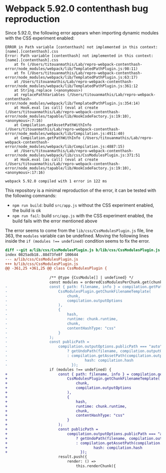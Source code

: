 # Webpack 5.92.0 contenthash bug reproduction

Since 5.92.0, the following error appears when importing dynamic modules with the CSS experiment enabled: 

```
ERROR in Path variable [contenthash] not implemented in this context: [name].[contenthash].css
Error: Path variable [contenthash] not implemented in this context: [name].[contenthash].css
    at fn (/Users/titouanmathis/Lab/repro-webpack-contenthash-error/node_modules/webpack/lib/TemplatedPathPlugin.js:98:11)
    at fn (/Users/titouanmathis/Lab/repro-webpack-contenthash-error/node_modules/webpack/lib/TemplatedPathPlugin.js:63:17)
    at /Users/titouanmathis/Lab/repro-webpack-contenthash-error/node_modules/webpack/lib/TemplatedPathPlugin.js:361:12
    at String.replace (<anonymous>)
    at replacePathVariables (/Users/titouanmathis/Lab/repro-webpack-contenthash-error/node_modules/webpack/lib/TemplatedPathPlugin.js:354:14)
    at Hook.eval [as call] (eval at create (/Users/titouanmathis/Lab/repro-webpack-contenthash-error/node_modules/tapable/lib/HookCodeFactory.js:19:10), <anonymous>:7:16)
    at Compilation.getAssetPathWithInfo (/Users/titouanmathis/Lab/repro-webpack-contenthash-error/node_modules/webpack/lib/Compilation.js:4911:40)
    at Compilation.getPathWithInfo (/Users/titouanmathis/Lab/repro-webpack-contenthash-error/node_modules/webpack/lib/Compilation.js:4887:15)
    at /Users/titouanmathis/Lab/repro-webpack-contenthash-error/node_modules/webpack/lib/css/CssModulesPlugin.js:371:51
    at Hook.eval [as call] (eval at create (/Users/titouanmathis/Lab/repro-webpack-contenthash-error/node_modules/tapable/lib/HookCodeFactory.js:19:10), <anonymous>:17:16)

webpack 5.92.0 compiled with 1 error in 122 ms
```

This repository is a minimal reproduction of the error, it can be tested with the following commands:

- `npm run build`: build `src/app.js` without the CSS experiment enabled, the build is ok
- `npm run fail`: build `src/app.js` with the CSS experiment enabled, the build fails with the error mentioned above

The error seems to come from the `lib/css/CssModulesPlugin.js` file, line 363, the `modules` variable can be undefined. Moving the following lines inside the `if (modules !== undefined)` condition seems to fix the error.

```diff
diff --git a/lib/css/CssModulesPlugin.js b/lib/css/CssModulesPlugin.js
index 0825adb18..88d73fe8f 100644
--- a/lib/css/CssModulesPlugin.js
+++ b/lib/css/CssModulesPlugin.js
@@ -361,25 +361,25 @@ class CssModulesPlugin {
 
 					/** @type {CssModule[] | undefined} */
 					const modules = orderedCssModulesPerChunk.get(chunk);
-					const { path: filename, info } = compilation.getPathWithInfo(
-						CssModulesPlugin.getChunkFilenameTemplate(
-							chunk,
-							compilation.outputOptions
-						),
-						{
-							hash,
-							runtime: chunk.runtime,
-							chunk,
-							contentHashType: "css"
-						}
-					);
-					const publicPath =
-						compilation.outputOptions.publicPath === "auto"
-							? getUndoPath(filename, compilation.outputOptions.path, false)
-							: compilation.getAssetPath(compilation.outputOptions.publicPath, {
-									hash: compilation.hash
-							  });
 					if (modules !== undefined) {
+						const { path: filename, info } = compilation.getPathWithInfo(
+							CssModulesPlugin.getChunkFilenameTemplate(
+								chunk,
+								compilation.outputOptions
+							),
+							{
+								hash,
+								runtime: chunk.runtime,
+								chunk,
+								contentHashType: "css"
+							}
+						);
+						const publicPath =
+							compilation.outputOptions.publicPath === "auto"
+								? getUndoPath(filename, compilation.outputOptions.path, false)
+								: compilation.getAssetPath(compilation.outputOptions.publicPath, {
+										hash: compilation.hash
+								  });
 						result.push({
 							render: () =>
 								this.renderChunk({
```
